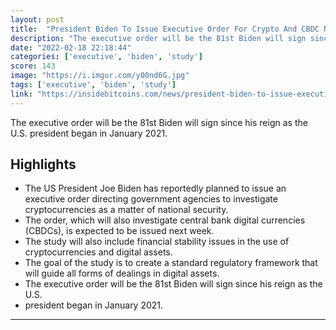 ```yaml
---
layout: post
title:  "President Biden To Issue Executive Order For Crypto And CBDC Next Week"
description: "The executive order will be the 81st Biden will sign since his reign as the U.S. president began in January 2021."
date: "2022-02-18 22:18:44"
categories: ['executive', 'biden', 'study']
score: 143
image: "https://i.imgur.com/y00nd6G.jpg"
tags: ['executive', 'biden', 'study']
link: "https://insidebitcoins.com/news/president-biden-to-issue-executive-order-for-crypto-and-cbdc-next-week"
---
```


The executive order will be the 81st Biden will sign since his reign as the U.S. president began in January 2021.

## Highlights

- The US President Joe Biden has reportedly planned to issue an executive order directing government agencies to investigate cryptocurrencies as a matter of national security.
- The order, which will also investigate central bank digital currencies (CBDCs), is expected to be issued next week.
- The study will also include financial stability issues in the use of cryptocurrencies and digital assets.
- The goal of the study is to create a standard regulatory framework that will guide all forms of dealings in digital assets.
- The executive order will be the 81st Biden will sign since his reign as the U.S.
- president began in January 2021.

---
